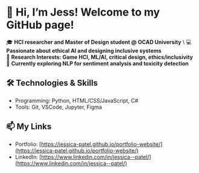 # 👋 Hi, I’m Jess! Welcome to my GitHub page!

🎓 **HCI researcher and Master of Design student @ OCAD University** \\
💻 **Passionate about ethical AI and designing inclusive systems**  
🌟 **Research Interests: Game HCI, ML/AI, critical design, ethics/inclusivity**
🌱 **Currently exploring NLP for sentiment analysis and toxicity detection**

## 🛠️ Technologies & Skills
- Programming: Python, HTML/CSS/JavaScript, C#
- Tools: Git, VSCode, Jupyter, Figma

## 📫 My Links
- Portfolio: [https://jessica-patel.github.io/portfolio-website/](https://jessica-patel.github.io/portfolio-website/)
- LinkedIn: [https://www.linkedin.com/in/jessica--patel/](https://www.linkedin.com/in/jessica--patel/)
